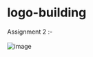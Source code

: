 # logo-building
Assignment 2 :-<br/><br/>
![image](https://github.com/Sonia-saini/logo-building/assets/105914181/ff3dd17d-5173-4627-82a5-ccb8aa6a5a2d)
